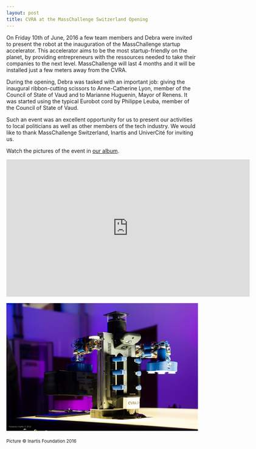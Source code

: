 ```yaml
---
layout: post
title: CVRA at the MassChallenge Switzerland Opening
---
```


On Friday 10th of June, 2016 a few team members and Debra were invited to present the robot at the inauguration of the MassChallenge startup accelerator.
This accelerator aims to be the most startup-friendly on the planet, by providing entrepreneurs with the ressources needed to take their companies to the next level.
MassChallenge will last 4 months and it will be installed just a few meters away from the CVRA.

During the opening, Debra was tasked with an important job: giving the inaugural ribbon-cutting scissors to Anne-Catherine Lyon, member of the Council of State of Vaud and to Marianne Huguenin, Mayor of Renens.
It was started using the typical Eurobot cord by Philippe Leuba, member of the Council of State of Vaud.

Such an event was an excellent opportunity for us to present our activities to local politicians as well as other members of the tech industry.
We would like to thank MassChallenge Switzerland, Inartis and UniverCité for inviting us.

Watch the pictures of the event in [our album](https://goo.gl/photos/TeTntYhAEUNJJysb7).

<div class="ytvideo">
<iframe width="640" height="360" src="https://www.youtube.com/embed/zTbEyH0-Y8A" frameborder="0" allowfullscreen></iframe>
</div>

![Debra revealing the ceremony ribbon-cutting scissors](/images/album_thumbnails/2016_masschallenge.jpg)

<small>Picture &copy; Inartis Foundation 2016</small>

